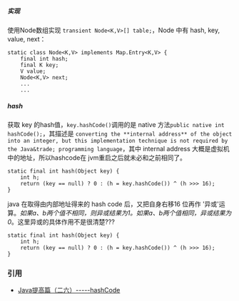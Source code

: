 ##### 实现
使用Node数组实现 `transient Node<K,V>[] table;`，Node 中有 hash, key, value, next：
```
static class Node<K,V> implements Map.Entry<K,V> {
    final int hash;
    final K key;
    V value;
    Node<K,V> next;
    ...
    ...
```

##### hash
获取 key 的hash值，`key.hashCode()`调用的是 native 方法`public native int hashCode();`，其描述是 `converting the **internal address** of the object into an integer, but this implementation technique is not required by the Java&trade; programming language`，其中 internal address 大概是虚拟机中的地址，所以hashcode在 jvm重启之后就未必和之前相同了。

```
static final int hash(Object key) {
    int h;
    return (key == null) ? 0 : (h = key.hashCode()) ^ (h >>> 16);
}
```
java 在取得由内部地址得来的 hash code 后，又把自身右移16 位再作 '异或'运算。*如果a、b两个值不相同，则异或结果为1。如果a、b两个值相同，异或结果为0*。这里异或的具体作用不是很清楚???
```
static final int hash(Object key) {
    int h;
    return (key == null) ? 0 : (h = key.hashCode()) ^ (h >>> 16);
}
```





### 引用
* [Java提高篇（二六）-----hashCode](http://www.cnblogs.com/chenssy/p/3651218.html)

